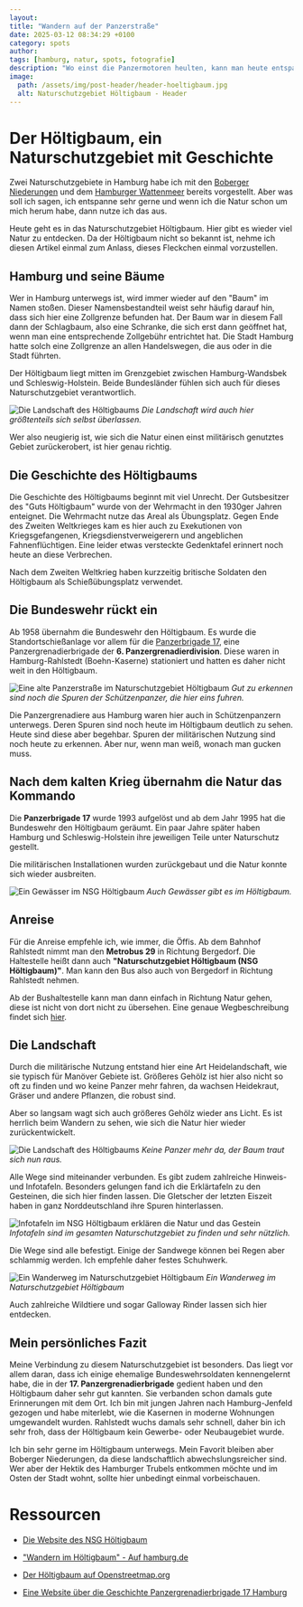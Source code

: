 ```yaml
---
layout: 
title: "Wandern auf der Panzerstraße"
date: 2025-03-12 08:34:29 +0100
category: spots
author: 
tags: [hamburg, natur, spots, fotografie]
description: "Wo einst die Panzermotoren heulten, kann man heute entspannen. Da muss ich mal hin!"
image:
  path: /assets/img/post-header/header-hoeltigbaum.jpg
  alt: Naturschutzgebiet Höltigbaum - Header
---
```


# Der Höltigbaum, ein Naturschutzgebiet mit Geschichte

Zwei Naturschutzgebiete in Hamburg habe ich mit den [Boberger Niederungen](https://markus-daams.com/posts/entspannen-in-hamburg/) und dem [Hamburger Wattenmeer](https://markus-daams.com/posts/hamburger-wattenmeer/) bereits vorgestellt. Aber was soll ich sagen, ich entspanne sehr gerne und wenn ich die Natur schon um mich herum habe, dann nutze ich das aus.

Heute geht es in das Naturschutzgebiet Höltigbaum. Hier gibt es wieder viel Natur zu entdecken. Da der Höltigbaum nicht so bekannt ist, nehme ich diesen Artikel einmal zum Anlass, dieses Fleckchen einmal vorzustellen.

## Hamburg und seine Bäume

Wer in Hamburg unterwegs ist, wird immer wieder auf den "Baum" im Namen stoßen. Dieser Namensbestandteil weist sehr häufig darauf hin, dass sich hier eine Zollgrenze befunden hat. Der Baum war in diesem Fall dann der Schlagbaum, also eine Schranke, die sich erst dann geöffnet hat, wenn man eine entsprechende Zollgebühr entrichtet hat. Die Stadt Hamburg hatte solch eine Zollgrenze an allen Handelswegen, die aus oder in die Stadt führten.

Der Höltigbaum liegt mitten im Grenzgebiet zwischen Hamburg-Wandsbek und Schleswig-Holstein. Beide Bundesländer fühlen sich auch für dieses Naturschutzgebiet verantwortlich. 

![Die Landschaft des Höltigbaums](../assets/img/hoeltigbaum/hoeltigbaum-landschaft.jpg)
_Die Landschaft wird auch hier größtenteils sich selbst überlassen._

Wer also neugierig ist, wie sich die Natur einen einst militärisch genutztes Gebiet zurückerobert, ist hier genau richtig.

## Die Geschichte des Höltigbaums

Die Geschichte des Höltigbaums beginnt mit viel Unrecht. Der Gutsbesitzer des "Guts Höltigbaum" wurde von der Wehrmacht in den 1930ger Jahren enteignet. Die Wehrmacht nutze das Areal als Übungsplatz. Gegen Ende des Zweiten Weltkrieges kam es hier auch zu Exekutionen von Kriegsgefangenen, Kriegsdienstverweigerern und angeblichen Fahnenflüchtigen. Eine leider etwas versteckte Gedenktafel erinnert noch heute an diese Verbrechen.

Nach dem Zweiten Weltkrieg haben kurzzeitig britische Soldaten den Höltigbaum als Schießübungsplatz verwendet.

## Die Bundeswehr rückt ein

Ab 1958 übernahm die Bundeswehr den Höltigbaum. Es wurde die Standortschießanlage vor allem für die [Panzerbrigade 17](https://de.wikipedia.org/wiki/Panzergrenadierbrigade_17), eine Panzergrenadierbrigade der **6. Panzergrenadierdivision**. Diese waren in Hamburg-Rahlstedt (Boehn-Kaserne) stationiert und hatten es daher nicht weit in den Höltigbaum.

![Eine alte Panzerstraße im Naturschutzgebiet Höltigbaum](../assets/img/hoeltigbaum/hoeltigbaum-weg.jpg)
_Gut zu erkennen sind noch die Spuren der Schützenpanzer, die hier eins fuhren._

Die Panzergrenadiere aus Hamburg waren hier auch in Schützenpanzern unterwegs. Deren Spuren sind noch heute im Höltigbaum deutlich zu sehen. Heute sind diese aber begehbar. Spuren der militärischen Nutzung sind noch heute zu erkennen. Aber nur, wenn man weiß, wonach man gucken muss.


## Nach dem kalten Krieg übernahm die Natur das Kommando

Die **Panzerbrigade 17** wurde 1993 aufgelöst und ab dem Jahr 1995 hat die Bundeswehr den Höltigbaum geräumt. Ein paar Jahre später haben Hamburg und Schleswig-Holstein ihre jeweiligen Teile unter Naturschutz gestellt. 

Die militärischen Installationen wurden zurückgebaut und die Natur konnte sich wieder ausbreiten.

![Ein Gewässer im NSG Höltigbaum](../assets/img/hoeltigbaum/hoeltigbaum-see.jpg)
_Auch Gewässer gibt es im Höltigbaum._

## Anreise

Für die Anreise empfehle ich, wie immer, die Öffis. Ab dem Bahnhof Rahlstedt nimmt man den **Metrobus 29** in Richtung Bergedorf. Die Haltestelle heißt dann auch **"Naturschutzgebiet Höltigbaum (NSG Höltigbaum)"**. Man kann den Bus also auch von Bergedorf in Richtung Rahlstedt nehmen. 

Ab der Bushaltestelle kann man dann einfach in Richtung Natur gehen, diese ist nicht von dort nicht zu übersehen. Eine genaue Wegbeschreibung findet sich [hier](https://www.hoeltigbaum.de/footer/anfahrt).

## Die Landschaft

Durch die militärische Nutzung entstand hier eine Art Heidelandschaft, wie sie typisch für Manöver Gebiete ist. Größeres Gehölz ist hier also nicht so oft zu finden und wo keine Panzer mehr fahren, da wachsen Heidekraut, Gräser und andere Pflanzen, die robust sind.

Aber so langsam wagt sich auch größeres Gehölz wieder ans Licht. Es ist herrlich beim Wandern zu sehen, wie sich die Natur hier wieder zurückentwickelt.

![Die Landschaft des Höltigbaums](../assets/img/hoeltigbaum/hoeltigbaum-landschaft2.jpg)
_Keine Panzer mehr da, der Baum traut sich nun raus._

Alle Wege sind miteinander verbunden. Es gibt zudem zahlreiche Hinweis- und Infotafeln. Besonders gelungen fand ich die Erklärtafeln zu den Gesteinen, die sich hier finden lassen. Die Gletscher der letzten Eiszeit haben in ganz Norddeutschland ihre Spuren hinterlassen.

![Infotafeln im NSG Höltigbaum erklären die Natur und das Gestein](../assets/img/hoeltigbaum/hoeltigbaum-infotafeln.jpg)
_Infotafeln sind im gesamten Naturschutzgebiet zu finden und sehr nützlich._

Die Wege sind alle befestigt. Einige der Sandwege können bei Regen aber schlammig werden. Ich empfehle daher festes Schuhwerk.

![Ein Wanderweg im Naturschutzgebiet Höltigbaum](../assets/img/hoeltigbaum/hoeltigbaum-weg2.jpg)
_Ein Wanderweg im Naturschutzgebiet Höltigbaum_

Auch zahlreiche Wildtiere und sogar Galloway Rinder lassen sich hier entdecken.

## Mein persönliches Fazit

Meine Verbindung zu diesem Naturschutzgebiet ist besonders. Das liegt vor allem daran, dass ich einige ehemalige Bundeswehrsoldaten kennengelernt habe, die in der **17. Panzergrenadierbrigade** gedient haben und den Höltigbaum daher sehr gut kannten. Sie verbanden schon damals gute Erinnerungen mit dem Ort. Ich bin mit jungen Jahren nach Hamburg-Jenfeld gezogen und habe miterlebt, wie die Kasernen in moderne Wohnungen umgewandelt wurden. Rahlstedt wuchs damals sehr schnell, daher bin ich sehr froh, dass der Höltigbaum kein Gewerbe- oder Neubaugebiet wurde. 

Ich bin sehr gerne im Höltigbaum unterwegs. Mein Favorit bleiben aber Boberger Niederungen, da diese landschaftlich abwechslungsreicher sind. Wer aber der Hektik des Hamburger Trubels entkommen möchte und im Osten der Stadt wohnt, sollte hier unbedingt einmal vorbeischauen. 

# Ressourcen

* [Die Website des NSG Höltigbaum](https://www.hoeltigbaum.de/)

* ["Wandern im Höltigbaum" - Auf hamburg.de](https://www.hamburg.de/freizeit/ausfluege/wandern/wandern-hoeltigbaum-306636)

* [Der Höltigbaum auf Openstreetmap.org](https://www.openstreetmap.org/#map=16/53.61953/10.19102)

* [Eine Website über die Geschichte Panzergrenadierbrigade 17 Hamburg](https://pzgrendiv6.de/brigaden/panzergrenadierbrigade-17.html)